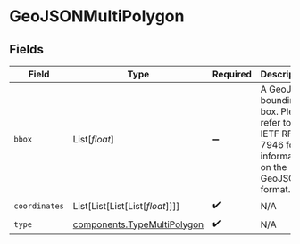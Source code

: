 # GeoJSONMultiPolygon


## Fields

| Field                                                                                        | Type                                                                                         | Required                                                                                     | Description                                                                                  |
| -------------------------------------------------------------------------------------------- | -------------------------------------------------------------------------------------------- | -------------------------------------------------------------------------------------------- | -------------------------------------------------------------------------------------------- |
| `bbox`                                                                                       | List[*float*]                                                                                | :heavy_minus_sign:                                                                           | A GeoJSON bounding box. Please refer to IETF RFC 7946 for information on the GeoJSON format. |
| `coordinates`                                                                                | List[List[List[List[*float*]]]]                                                              | :heavy_check_mark:                                                                           | N/A                                                                                          |
| `type`                                                                                       | [components.TypeMultiPolygon](../../models/components/typemultipolygon.md)                   | :heavy_check_mark:                                                                           | N/A                                                                                          |